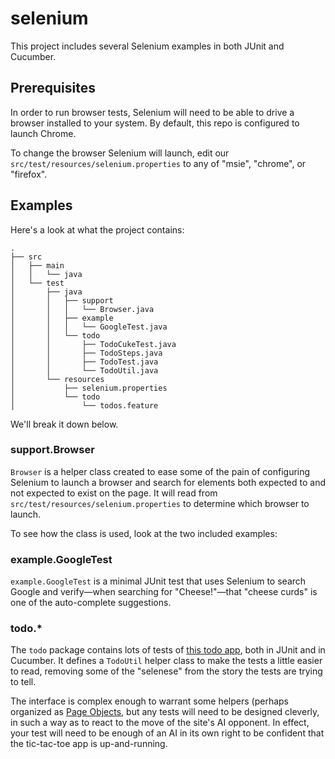# selenium

This project includes several Selenium examples in both JUnit and Cucumber. 

## Prerequisites

In order to run browser tests, Selenium will need to be able to drive a browser
installed to your system. By default, this repo is configured to launch Chrome.

To change the browser Selenium will launch, edit our
`src/test/resources/selenium.properties` to any of "msie", "chrome", or "firefox".

## Examples

Here's a look at what the project contains:

```
.
├── src
│   ├── main
│   │   └── java
│   └── test
│       ├── java
│       │   ├── support
│       │   │   └── Browser.java
│       │   ├── example
│       │   │   └── GoogleTest.java
│       │   └── todo
│       │       ├── TodoCukeTest.java
│       │       ├── TodoSteps.java
│       │       ├── TodoTest.java
│       │       └── TodoUtil.java
│       └── resources
│           ├── selenium.properties
│           └── todo
│               └── todos.feature
```

We'll break it down below.

### support.Browser

`Browser` is a helper class created to ease some of the pain of configuring
Selenium to launch a browser and search for elements both expected to and not
expected to exist on the page. It will read from
`src/test/resources/selenium.properties` to determine which browser to launch.

To see how the class is used, look at the two included examples:

### example.GoogleTest

`example.GoogleTest` is a minimal JUnit test that uses Selenium to search Google
and verify—when searching for "Cheese!"—that "cheese curds" is one of the
auto-complete suggestions.

### todo.*

The `todo` package contains lots of tests of [this todo
app](http://testdouble.github.io/todos/), both in JUnit and in Cucumber. It
defines a `TodoUtil` helper class to make the tests a little easier to read,
removing some of the "selenese" from the story the tests are trying to tell.

The interface is complex enough to warrant some helpers (perhaps organized as
[Page Objects](http://martinfowler.com/bliki/PageObject.html), but any tests will
need to be designed cleverly, in such a way as to react to the move of the site's
AI opponent. In effect, your test will need to be enough of an AI in its own
right to be confident that the tic-tac-toe app is up-and-running.
